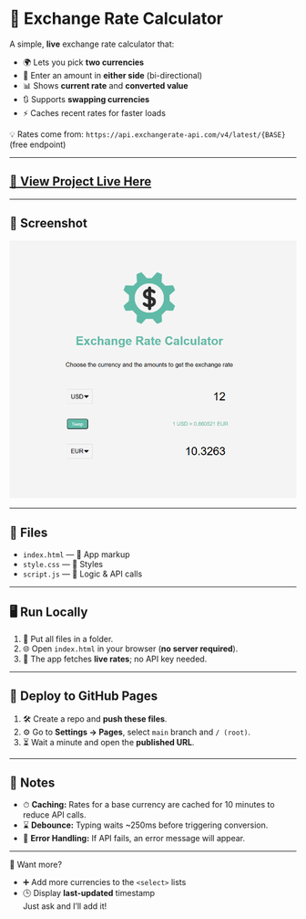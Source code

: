 # 💱 Exchange Rate Calculator

A simple, **live** exchange rate calculator that:  
- 🌍 Lets you pick **two currencies**  
- 🔄 Enter an amount in **either side** (bi-directional)  
- 📊 Shows **current rate** and **converted value**  
- 🔃 Supports **swapping currencies**  
- ⚡ Caches recent rates for faster loads  

💡 Rates come from: `https://api.exchangerate-api.com/v4/latest/{BASE}` (free endpoint)

---



## [🌟 View Project Live Here](https://urjiiko1.github.io/code-craft/Project%20Assignement/exchange-rate)

---



## 📸 Screenshot
![Exchange Rate Screenshot](image1.png)

---

## 📂 Files
- `index.html` — 📜 App markup  
- `style.css` — 🎨 Styles  
- `script.js` — 🧠 Logic & API calls  

---

## 🖥 Run Locally
1. 📁 Put all files in a folder.  
2. 🌐 Open `index.html` in your browser (**no server required**).  
3. 📡 The app fetches **live rates**; no API key needed.  

---

## 🚀 Deploy to GitHub Pages
1. 🛠 Create a repo and **push these files**.  
2. ⚙ Go to **Settings → Pages**, select `main` branch and `/ (root)`.  
3. ⏳ Wait a minute and open the **published URL**.  

---

## 📝 Notes
- ⏱ **Caching:** Rates for a base currency are cached for 10 minutes to reduce API calls.  
- ⌛ **Debounce:** Typing waits ~250ms before triggering conversion.  
- 🚫 **Error Handling:** If API fails, an error message will appear.  

---


💬 Want more?
- ➕ Add more currencies to the `<select>` lists   
- 🕒 Display **last-updated** timestamp  
Just ask and I’ll add it!  
